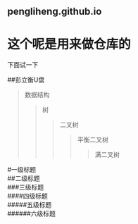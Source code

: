 pengliheng.github.io
-------------------

这个呢是用来做仓库的
====================
下面试一下

##彭立衡U盘


>数据结构  
>>树  
>>>二叉树  
>>>>平衡二叉树  
>>>>>满二叉树  


#一级标题  
##二级标题  
###三级标题  
####四级标题  
#####五级标题  
######六级标题  